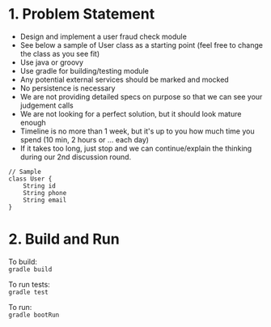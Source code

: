 # 1. Problem Statement

* Design and implement a user fraud check module
* See below a sample of User class as a starting point (feel free to change the class as you see fit)
* Use java or groovy
* Use gradle for building/testing module
* Any potential external services should be marked and mocked
* No persistence is necessary
* We are not providing detailed specs on purpose so that we can see your judgement calls
* We are not looking for a perfect solution, but it should look mature enough
* Timeline is no more than 1 week, but it's up to you how much time you spend (10 min, 2 hours or ... each day)
* If it takes too long, just stop and we can continue/explain the thinking during our 2nd discussion round.

```
// Sample
class User {
    String id
    String phone
    String email
}
```

# 2. Build and Run

To build:  
`gradle build`

To run tests:  
`gradle test`

To run:  
`gradle bootRun`
